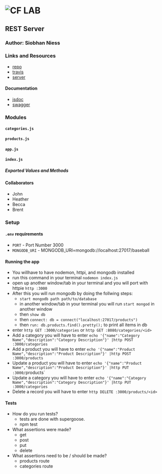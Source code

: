 ![CF](http://i.imgur.com/7v5ASc8.png) LAB
=================================================

## REST Server

### Author: Siobhan Niess

### Links and Resources
* [repo](https://github.com/niesssiobhan/13-rest-server)
* [travis](https://travis-ci.com/niesssiobhan/13-rest-server)
* [server](https://git.heroku.com/niess-13-lab.git) 

#### Documentation
* [jsdoc](https://niess-13-lab.herokuapp.com/docs) 
* [swagger](https://app.swaggerhub.com/apis/niesssiobhan/13-rest-server/1.0.0)

### Modules
#### `categories.js`
#### `products.js`
#### `app.js`
#### `index.js`
##### Exported Values and Methods

#### Collaborators
* John
* Heather
* Becca
* Brent

### Setup
#### `.env` requirements
* `PORT` - Port Number 3000
* `MONGODB_URI` - MONGODB_URI=mongodb://localhost:27017/baseball

#### Running the app
* You willhave to have nodemon, httpi, and mongodb installed
* run this command in your terminal `nodemon index.js`
* open up another window/tab in your terminal and you will port with httpie `http :3000`
* After this you will run mongodb by doing the follwing steps:
    * `start mongodb path path/to/database`
    * in another window/tab in your terminal you will run `start mongod` in another window
    * then `show db`
    * then `connect: db = connect("localhost:27017/products")`
    * then `run: db.products.find().pretty();` to print all items in db
* enter `http GET :3000/categories` or `http GET :8080/categories/<id>`
* Add a category you will have to enter `echo '{"name":"Category Name","description":"Category Description"}' |http POST :3000/categories`
* Add a product you will have to enter `echo '{"name":"Product Name","description":"Product Description"}' |http POST :3000/products`
* Update a product you will have to enter `echo '{"name":"Product Name","description":"Product Description"}' |http PUT :3000/`products`
* Update a category you will have to enter `echo '{"name":"Category Name","description":"Category Description"}' |http PUT :3000/categories`
* Delete a record you will have to enter `http DELETE :3000/products/<id>`
  
#### Tests
* How do you run tests?
    * tests are done with supergoose.
    * npm test
* What assertions were made?
    * get
    * post
    * put
    * delete
* What assertions need to be / should be made?
    * products route
    * categories route